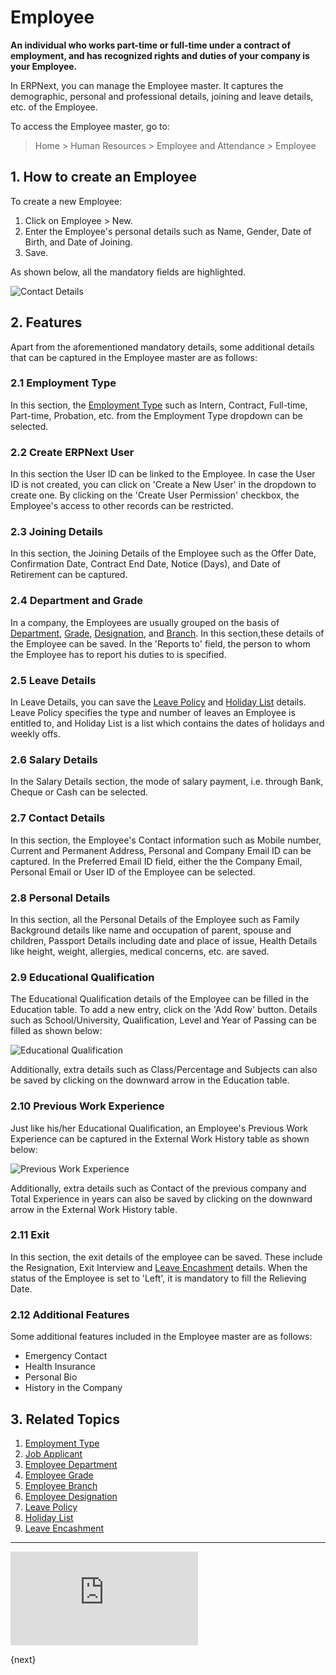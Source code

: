 <!-- add-breadcrumbs -->
# Employee

**An individual who works part-time or full-time under a contract of employment, and has recognized rights and duties of your company is your Employee.**

In ERPNext, you can manage the Employee master. It captures the demographic, personal and professional details, joining and leave details, etc. of the Employee. 


To access the Employee master, go to:

> Home > Human Resources > Employee and Attendance > Employee

## 1. How to create an Employee

To create a new Employee:

1. Click on Employee > New.
1. Enter the Employee's personal details  such as Name, Gender, Date of Birth, and Date of Joining.
1. Save.

As shown below, all the mandatory fields are highlighted.

<img class="screenshot" alt="Contact Details" src="{{docs_base_url}}/assets/img/human-resources/new-employee-mandatory.png">

## 2. Features 

Apart from the aforementioned mandatory details, some additional details that can be captured in the Employee master are as follows:

### 2.1 Employment Type

In this section, the [Employment Type](/docs/user/manual/en/human-resources/employment-type) such as Intern, Contract, Full-time, Part-time, Probation, etc. from the Employment Type dropdown can be selected. 


### 2.2 Create ERPNext User

 In this section the User ID can be linked to the Employee. In case the User ID is not created, you can click on 'Create a New User' in the dropdown to create one. By clicking on the 'Create User Permission' checkbox, the Employee's access to other records can be restricted.


### 2.3 Joining Details

In this section, the Joining Details of the Employee such as the Offer Date, Confirmation Date, Contract End Date, Notice (Days), and Date of Retirement can be captured. 


### 2.4 Department and Grade

In a company, the Employees are usually grouped on the basis of [Department](/docs/user/manual/en/human-resources/department), [Grade](/docs/user/manual/en/human-resources/employee-grade), [Designation](/docs/user/manual/en/human-resources/designation), and [Branch](/docs/user/manual/en/human-resources/branch). In this section,these details of the Employee can be saved. In the 'Reports to' field, the person to whom the Employee has to report his duties to is specified.


### 2.5 Leave Details

In Leave Details, you can save the [Leave Policy](/docs/user/manual/en/human-resources/leave-policy) and [Holiday List](/docs/user/manual/en/human-resources/holiday-list) details. Leave Policy specifies the type and number of leaves an Employee is entitled to, and Holiday List is a list which contains the dates of holidays and weekly offs.


### 2.6 Salary Details

In the Salary Details section,  the mode of salary payment, i.e. through Bank, Cheque or Cash can be selected.


### 2.7 Contact Details

In this section, the Employee's Contact information such as Mobile number, Current and Permanent Address, Personal and Company Email ID can be captured. In the Preferred Email ID field, either the the Company Email, Personal Email or User ID of the Employee can be selected.
 

### 2.8 Personal Details

In this section, all the Personal Details of the Employee such as Family Background details like name and occupation of parent, spouse and children, Passport Details including date and place of issue, Health Details like height, weight, allergies, medical concerns, etc. are saved. 

### 2.9 Educational Qualification

The Educational Qualification details of the Employee can be filled in the Education table. To add a new entry, click on the 'Add Row' button. Details such as School/University, Qualification, Level and Year of Passing can be filled as shown below:

<img class="screenshot" alt="Educational Qualification" src="{{docs_base_url}}/assets/img/human-resources/educational-qualification.png">

Additionally, extra details such as Class/Percentage and Subjects can also be saved by clicking on the downward arrow in the Education table.

### 2.10 Previous Work Experience

Just like his/her Educational Qualification, an Employee's Previous Work Experience can be captured in the External Work History table as shown below:

<img class="screenshot" alt="Previous Work Experience" src="{{docs_base_url}}/assets/img/human-resources/previous-work-experience.png">

Additionally, extra details such as Contact of the previous company and Total Experience in years can also be saved by clicking on the downward arrow in the External Work History table.

### 2.11 Exit

In this section, the exit details of the employee can be saved. These include the Resignation, Exit Interview and [Leave Encashment](/docs/user/manual/en/human-resources/leave-encashment) details. When the status of the Employee is set to 'Left', it is mandatory to fill the Relieving Date.

### 2.12 Additional Features
Some additional features included in the Employee master are as follows:

* Emergency Contact
* Health Insurance
* Personal Bio
* History in the Company



## 3. Related Topics

1. [Employment Type](/docs/user/manual/en/human-resources/employment-type)
1. [Job Applicant](/docs/user/manual/en/human-resources/job-applicant) 
1. [Employee Department](/docs/user/manual/en/human-resources/department)
1. [Employee Grade](/docs/user/manual/en/human-resources/employee-grade)
1. [Employee Branch](/docs/user/manual/en/human-resources/branch)
1. [Employee Designation](/docs/user/manual/en/human-resources/designation)
1. [Leave Policy](/docs/user/manual/en/human-resources/leave-policy)
1. [Holiday List](/docs/user/manual/en/human-resources/holiday-list)
1. [Leave Encashment](/docs/user/manual/en/human-resources/leave-encashment)



<hr>

<div class="embed-container">    
    <iframe src="https://www.youtube.com/embed/kkwOzeU4wFU?rel=0" frameborder="0" allow="autoplay; encrypted-media" allowfullscreen></iframe>
</div>

{next}
